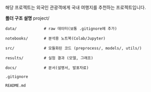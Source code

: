해당 프로젝트는 외국인 관광객에게 국내 여행지를 추천하는 프로젝트입니다.

**폴더 구조 설명**
project/

    data/            # raw 데이터(보통 .gitignore에 추가)

    notebooks/       # 분석용 노트북(Colab/Jupyter)

    src/             # 모듈화된 코드 (preprocess/, models/, utils/)

    results/         # 실험 결과 (모델, 그래프)

    docs/            # 문서(설명서, 발표자료)

    .gitignore
    
    README.md